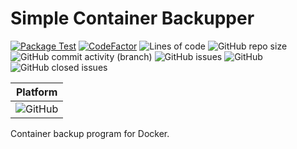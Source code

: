 # Simple Container Backupper
[![Package Test](https://github.com/Sciencecode-Technologies/simple-container-backupper/actions/workflows/python-package.yml/badge.svg?branch=main)](https://github.com/Sciencecode-Technologies/simple-container-backupper/actions/workflows/python-package.yml)
[![CodeFactor](https://www.codefactor.io/repository/github/sciencecode-technologies/simple-container-backupper/badge)](https://www.codefactor.io/repository/github/sciencecode-technologies/simple-container-backupper)
![Lines of code](https://img.shields.io/tokei/lines/github/Sciencecode-Technologies/simple-container-backupper)
![GitHub repo size](https://img.shields.io/github/repo-size/Sciencecode-Technologies/simple-container-backupper)
![GitHub commit activity (branch)](https://img.shields.io/github/commit-activity/w/Sciencecode-Technologies/simple-container-backupper)
![GitHub issues](https://img.shields.io/github/issues/Sciencecode-Technologies/simple-container-backupper)
![GitHub](https://img.shields.io/github/license/Sciencecode-Technologies/simple-container-backupper)
![GitHub closed issues](https://img.shields.io/github/issues-closed/Sciencecode-Technologies/simple-container-backupper)

| Platform |
|----------|
|![GitHub](https://img.shields.io/badge/Linux-FCC624?style=for-the-badge&logo=linux&logoColor=black)|

Container backup program for Docker.

